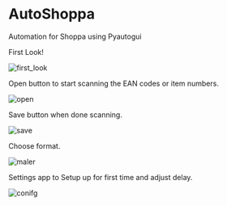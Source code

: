 # AutoShoppa
Automation for Shoppa using Pyautogui

First Look!

![first_look](https://github.com/iWKx/AutoShoppa/assets/97713241/f8621b3b-1841-460a-80e0-bb79c365f653)


Open button to start scanning the EAN codes or item numbers.

![open](https://github.com/iWKx/AutoShoppa/assets/97713241/483668f7-5718-4f63-85ff-2eac597bc4f1)


Save button when done scanning.

![save](https://github.com/iWKx/AutoShoppa/assets/97713241/fd8df269-961b-4d04-b0a9-fbd2fbe1f251)


Choose format.

![maler](https://github.com/iWKx/AutoShoppa/assets/97713241/baaa2de0-bba3-444d-996d-add1328e798a)


Settings app to Setup up for first time and adjust delay.

![conifg](https://github.com/iWKx/AutoShoppa/assets/97713241/aa6409e8-f5c3-49d2-9e63-a5ac7a269931)
